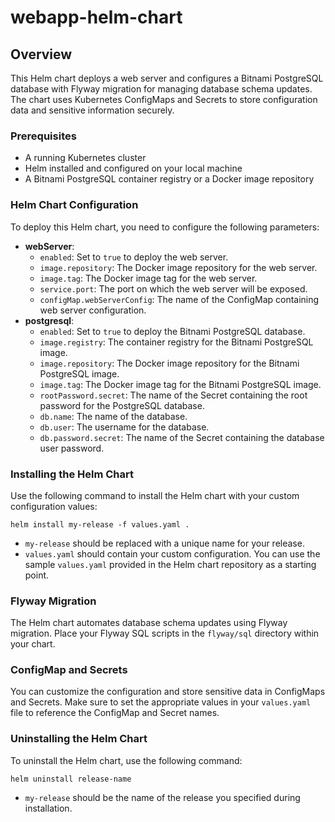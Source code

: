 # webapp-helm-chart

## Overview

This Helm chart deploys a web server and configures a Bitnami PostgreSQL database with Flyway migration for managing database schema updates. The chart uses Kubernetes ConfigMaps and Secrets to store configuration data and sensitive information securely.

### Prerequisites

- A running Kubernetes cluster
- Helm installed and configured on your local machine
- A Bitnami PostgreSQL container registry or a Docker image repository

### Helm Chart Configuration

To deploy this Helm chart, you need to configure the following parameters:

- **webServer**:
  - `enabled`: Set to `true` to deploy the web server.
  - `image.repository`: The Docker image repository for the web server.
  - `image.tag`: The Docker image tag for the web server.
  - `service.port`: The port on which the web server will be exposed.
  - `configMap.webServerConfig`: The name of the ConfigMap containing web server configuration.
- **postgresql**:
  - `enabled`: Set to `true` to deploy the Bitnami PostgreSQL database.
  - `image.registry`: The container registry for the Bitnami PostgreSQL image.
  - `image.repository`: The Docker image repository for the Bitnami PostgreSQL image.
  - `image.tag`: The Docker image tag for the Bitnami PostgreSQL image.
  - `rootPassword.secret`: The name of the Secret containing the root password for the PostgreSQL database.
  - `db.name`: The name of the database.
  - `db.user`: The username for the database.
  - `db.password.secret`: The name of the Secret containing the database user password.

### Installing the Helm Chart

Use the following command to install the Helm chart with your custom configuration values:

```shell
helm install my-release -f values.yaml .
```

- `my-release` should be replaced with a unique name for your release.
- `values.yaml` should contain your custom configuration. You can use the sample `values.yaml` provided in the Helm chart repository as a starting point.

### Flyway Migration

The Helm chart automates database schema updates using Flyway migration. Place your Flyway SQL scripts in the `flyway/sql` directory within your chart.

### ConfigMap and Secrets

You can customize the configuration and store sensitive data in ConfigMaps and Secrets. Make sure to set the appropriate values in your `values.yaml` file to reference the ConfigMap and Secret names.

### Uninstalling the Helm Chart

To uninstall the Helm chart, use the following command:

```shell
helm uninstall release-name
```

- `my-release` should be the name of the release you specified during installation.



